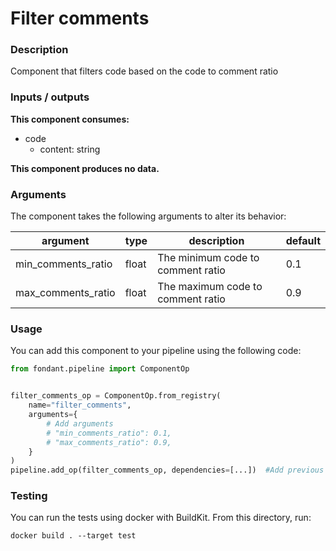 # Filter comments

### Description
Component that filters code based on the code to comment ratio

### Inputs / outputs

**This component consumes:**
- code
  - content: string

**This component produces no data.**

### Arguments

The component takes the following arguments to alter its behavior:

| argument | type | description | default |
| -------- | ---- | ----------- | ------- |
| min_comments_ratio | float | The minimum code to comment ratio | 0.1 |
| max_comments_ratio | float | The maximum code to comment ratio | 0.9 |

### Usage

You can add this component to your pipeline using the following code:

```python
from fondant.pipeline import ComponentOp


filter_comments_op = ComponentOp.from_registry(
    name="filter_comments",
    arguments={
        # Add arguments
        # "min_comments_ratio": 0.1,
        # "max_comments_ratio": 0.9,
    }
)
pipeline.add_op(filter_comments_op, dependencies=[...])  #Add previous component as dependency
```

### Testing

You can run the tests using docker with BuildKit. From this directory, run:
```
docker build . --target test
```